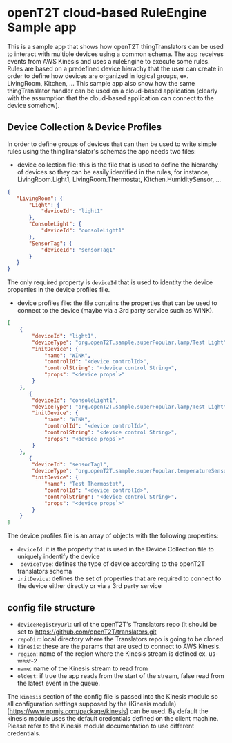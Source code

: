 # openT2T cloud-based RuleEngine Sample app
This is a sample app that shows how openT2T thingTranslators can be used to interact with multiple devices using a common schema.
The app receives events from AWS Kinesis and uses a ruleEngine to execute some rules. Rules are based on a predefined device hierachy that the user can create in order to define how devices are organized in logical groups, ex. LivingRoom, Kitchen, ...
This sample app also show how the same thingTranslator handler can be used on a cloud-based application (clearly with the assumption that the cloud-based application can connect to the device somehow).

## Device Collection & Device Profiles
In order to define groups of devices that can then be used to write simple rules using the thingTranslator's schemas the app needs two files:
* device collection file: this is the file that is used to define the hierarchy of devices so they can be easily identified in the rules, for instance, LivingRoom.Light1, LivingRoom.Thermostat, Kitchen.HumiditySensor, ...

 ```json
{
    "LivingRoom": {
        "Light": {
            "deviceId": "light1"
        },
        "ConsoleLight": {
            "deviceId": "consoleLight1"
        },
        "SensorTag": {
            "deviceId": "sensorTag1"
        }
    }
}
```
The only required property is `deviceId` that is used to identity the device properties in the device profiles file.
    
* device profiles file: the file contains the properties that can be used to connect to the device (maybe via a 3rd party service such as WINK).

```json
[
    {
        "deviceId": "light1",
        "deviceType": "org.openT2T.sample.superPopular.lamp/Test Light",
        "initDevice": {
            "name": "WINK",
            "controlId": "<device controlId>",
            "controlString": "<device control String>",
            "props": "<device props`>"
        }
    },
       {
        "deviceId": "consoleLight1",
        "deviceType": "org.openT2T.sample.superPopular.lamp/Test Light",
        "initDevice": {
            "name": "WINK",
            "controlId": "<device controlId>",
            "controlString": "<device control String>",
            "props": "<device props`>"
        }
    },
       {
        "deviceId": "sensorTag1",
        "deviceType": "org.openT2T.sample.superPopular.temperatureSensor/Test Thermostat",
        "initDevice": {
            "name": "Test Thermostat",
            "controlId": "<device controlId>",
            "controlString": "<device control String>",
            "props": "<device props`>"
        }
    }
]
```     
The device profiles file is an array of objects with the following properties:
* `deviceId`: it is the property that is used in the Device Collection file to uniquely indentify the device
* ` deviceType`: defines the type of device according to the openT2T translators schema
* `initDevice`: defines the set of properties that are required to connect to the device either directly or via a 3rd party service
    
## config file structure

* `deviceRegistryUrl`: url of the openT2T's Translators repo (it should be set to https://github.com/openT2T/translators.git    
* `repoDir`: local directory where the Translators repo is going to be cloned
* `kinesis`: these are the params that are used to connect to AWS Kinesis.  
 * `region`: name of the region where the Kinesis stream is defined ex. us-west-2
 * `name`: name of the Kinesis stream to read from
 * `oldest`: if true the app reads from the start of the stream, false read from the latest event in the queue.

The `kinesis` section of the config file is passed into the Kinesis module so all configuration settings supposed by the (Kinesis module)[https://www.npmjs.com/package/kinesis] can be used.
By default the kinesis module uses the default credentials defined on the client machine. Please refer to the Kinesis module documentation to use different credentials.